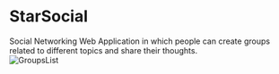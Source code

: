 # StarSocial
Social Networking Web Application in which people can create groups related to different topics and share their thoughts.
<br />
![GroupsList](https://user-images.githubusercontent.com/74519836/133636743-a7a3e18f-bb72-43b8-bf71-4333645a0e67.png)

